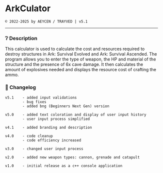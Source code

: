 # ArkCulator
`© 2022-2025 by AEYCEN / TRAYVED | v5.1`

---

### ❔ Description

This calculator is used to calculate the cost and resources required to destroy structures in Ark: Survival Evolved and Ark: Survival Ascended.
The program allows you to enter the type of weapon, the HP and material of the structure and the presence of 6x cave damage.
It then calculates the amount of explosives needed and displays the resource cost of crafting the ammo.

### 📑 Changelog

    v5.1    - added input validations
            - bug fixes
            - added bng (Beginners Next Gen) version

    v5.0    - added text coloration and display of user input history
            - user input process simplified

    v4.1    - added branding and description

    v4.0    - code cleanup
            - code efficiency increased

    v3.0    - changed user input process

    v2.0    - added new weapon types: cannon, grenade and catapult 

    v1.0    - initial release as a c++ console application
